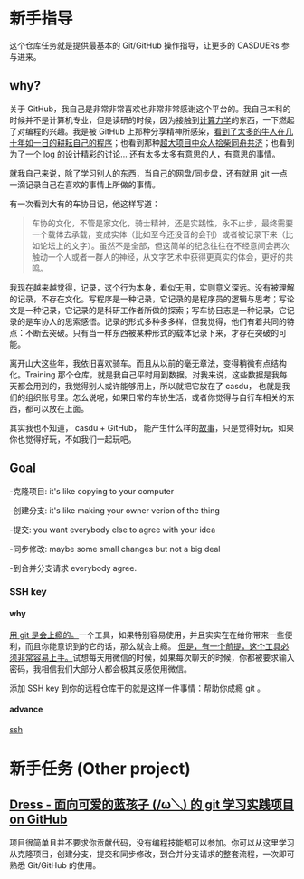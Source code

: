 # 新手指导

这个仓库任务就是提供最基本的 Git/GitHub 操作指导，让更多的 CASDUERs 参与进来。

## why?

关于 GitHub，我自己是非常非常喜欢也非常非常感谢这个平台的。我自己本科的时候并不是计算机专业，但是读研的时候，因为接触到[计算力学](https://github.com/byuflowlab/FLOWUnsteady)的东西，一下燃起了对编程的兴趣。我是被 GitHub 上那种分享精神所感染，[看到了太多的牛人在几十年如一日的耕耘自己的程序](https://emacs-china.org/t/topic/3374/7?u=emacs_ran)；也看到那种[超大项目中众人拾柴同舟共济](https://github.com/syl20bnr/spacemacs/issues/11741)；也看到[为了一个 log 的设计精彩的讨论](https://github.com/emacs-elsa/Elsa/issues/80)... 还有太多太多有意思的人，有意思的事情。

就我自己来说，除了学习别人的东西，当自己的网盘/同步盘，还有就用 git 一点一滴记录自己在喜欢的事情上所做的事情。

有一次看到大有的车协日记，他这样写道：

> 车协的文化，不管是家文化，骑士精神，还是实践性，永不止步，最终需要一个载体去承载，变成实体（比如至今还没音的会刊）或者被记录下来（比如论坛上的文字）。虽然不是全部，但这简单的纪念往往在不经意间会再次触动一个人或者一群人的神经，从文字艺术中获得更真实的体会，更好的共鸣。


我现在越来越觉得，记录，这个行为本身，看似无用，实则意义深远。没有被理解的记录，不存在文化。写程序是一种记录，它记录的是程序员的逻辑与思考；写论文是一种记录，它记录的是科研工作者所做的探索；写车协日志是一种记录，它记录的是车协人的思索感悟。记录的形式多种多多样，但我觉得，他们有着共同的特点：不断去突破。只有当一样东西被某种形式的载体记录下来，才存在突破的可能。

离开山大这些年，我依旧喜欢骑车。而且从以前的毫无章法，变得稍微有点结构化。Training 那个仓库，就是我自己平时用到数据。对我来说，这些数据是我每天都会用到的，我觉得别人或许能够用上，所以就把它放在了 casdu， 也就是我们的组织账号里。怎么说呢，如果日常的车协生活，或者你觉得与自行车相关的东西，都可以放在上面。

其实我也不知道， casdu + GitHub， 能产生什么样的[故事](https://github.com/randomwangran/logo-physics/blame/master/README.md#L35)，只是觉得好玩，如果你也觉得好玩，不如我们一起玩吧。

## Goal

-克隆项目: it's like copying to your computer


-创建分支: it's like making your owner verion of the thing


-提交: you want everybody else to agree with your idea


-同步修改: maybe some small changes but not a big deal


-到合并分支请求 everybody agree.

### SSH key
#### why
[用 git 是会上瘾的。](https://github.com/randomwangran)一个工具，如果特别容易使用，并且实实在在给你带来一些便利，而且你能意识到的它的话，那么就会上瘾。 [但是，有一个前提，这个工具必须非常容易上手。](https://github.com/casdu/huikan/blame/master/2012.md#L23)试想每天用微信的时候，如果每次聊天的时候，你都被要求输入密码，我相信我们大部分人都会极其反感使用微信。

添加 SSH key 到你的远程仓库干的就是这样一件事情：帮助你成瘾 git 。 

#### advance
[ssh](https://help.github.com/en/articles/generating-a-new-ssh-key-and-adding-it-to-the-ssh-agent)


# 新手任务 (Other project)

## [Dress - 面向可爱的蓝孩子 (/ω＼) 的 git 学习实践项目 on GitHub](https://github.com/komeiji-satori/Dress)

项目很简单且并不要求你贡献代码，没有编程技能都可以参加。你可以从这里学习从克隆项目，创建分支，提交和同步修改，到合并分支请求的整套流程，一次即可熟悉 Git/GitHub 的使用。
